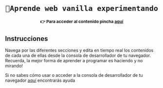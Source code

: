 <h1 align="center"><code>🍦Aprende web vanilla experimentando</code></h1>
<div align="center">
    <sub>
        <h3>👉 Para acceder al contenido pincha <a href="https://vdedios.github.io/taller_web/" target="_blank">aquí</a></h3>
    </sub>
</div>

## Instrucciones
<div>
  <p>Navega por las diferentes secciones y edita en tiempo real los contenidos de cada una de ellas desde la consola de desarrollador de tu navegador. Recuerda, la mejor forma de aprender a programar es haciendo y no mirando!</p>
  <p>Si no sabes cómo usar o acceder a la consola de desarrollador de tu navegador <a href="https://lmgtfy.com/?q=C%C3%B3mo+usar+a+las+herramientas+de+desarrollador+de+mi+navegador" target="_blank">aquí</a> encontrarás ayuda</p>
</div>
